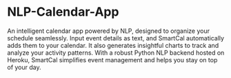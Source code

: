 # NLP-Calendar-App

An intelligent calendar app powered by NLP, designed to organize your schedule seamlessly. Input event details as text, and SmartCal automatically adds them to your calendar. It also generates insightful charts to track and analyze your activity patterns. With a robust Python NLP backend hosted on Heroku, SmartCal simplifies event management and helps you stay on top of your day.
